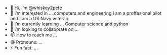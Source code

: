 - 👋 Hi, I’m @whiskey2pete
- 👀 I’m interested in ... computers and engineering I am a proffesional pilot and I am a US Navy veteran
- 🌱 I’m currently learning ... Computer science and python
- 💞️ I’m looking to collaborate on ...
- 📫 How to reach me ...
- 😄 Pronouns: ...
- ⚡ Fun fact: ...

<!---
whiskey2pete/whiskey2pete is a ✨ special ✨ repository because its `README.md` (this file) appears on your GitHub profile.
You can click the Preview link to take a look at your changes.
--->
